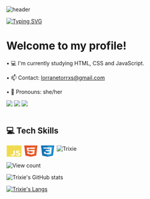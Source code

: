 ![header](https://capsule-render.vercel.app/api?type=waving&color=FFB3E7&height=200&section=header)

[![Typing SVG](https://readme-typing-svg.herokuapp.com?font=Fira+Code&weight=300&size=50&duration=4000&pause=1000&color=FA86D6&center=true&vCenter=true&random=false&width=1000&lines=Hey,%2C+my+name+is+Lorrane;I'm+22+years+old;I'm+a+Computer+Science+studente;I'm+from+Brazil;Welcome!%3A)](https://git.io/typing-svg)

### <h1>Welcome to my profile!</h1>

• 💻 I'm currently studying HTML, CSS and JavaScript.

• 📫 Contact: lorranetorrxs@gmail.com

• 🎀 Pronouns: she/her

<div> 
  <a href="https://www.instagram.com/codepontocom/"><img src="https://img.shields.io/badge/-Instagram-%23E4405F?style=for-the-badge&logo=instagram&logoColor=white" target="_blank"></a>
  <a href = "lorranetorrxs@gmail.com"><img src="https://img.shields.io/badge/-Gmail-%23333?style=for-the-badge&logo=gmail&logoColor=white" target="_blank"></a>
  <a href="https://www.linkedin.com/in/lorrane-torres-522801226/?trk=people-guest_people_search-card&originalSubdomain=br" target="_blank"><img src="https://img.shields.io/badge/-LinkedIn-%230077B5?style=for-the-badge&logo=linkedin&logoColor=white" target="_blank"></a> 
  </div>
  
<div style="display: inline_block"><br>
  <h2>💻 Tech Skills</h2>
  <img align="center" alt="Trixie-Js" height="30" width="40" src="https://raw.githubusercontent.com/devicons/devicon/master/icons/javascript/javascript-plain.svg">
  <img align="center" alt="Trixie-HTML" height="30" width="40" src="https://raw.githubusercontent.com/devicons/devicon/master/icons/html5/html5-original.svg">
  <img align="center" alt="Trixie-CSS" height="30" width="40" src="https://raw.githubusercontent.com/devicons/devicon/master/icons/css3/css3-original.svg">
  <img align="top" alt="Trixie" height="200" width="200" src="https://i.pinimg.com/originals/66/2c/da/662cda1ea6bdac6afb16973961c2c8d1.gif">
  

![View count](https://komarev.com/ghpvc/?username=lorranetorresx&color=fa86d6)

![Trixie's GitHub stats](https://github-readme-stats.vercel.app/api?username=lorranetorresx&show_icons=true&theme=omni)

[![Trixie's Langs](https://github-readme-stats.vercel.app/api/top-langs/?username=lorranetorresx&layout=donut)](https://github.com/lorranetorresx/github-readme-stats)




